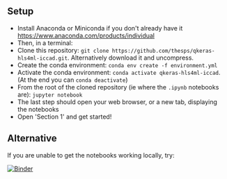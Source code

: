 ## Setup
- Install Anaconda or Miniconda if you don't already have it https://www.anaconda.com/products/individual
- Then, in a terminal:
- Clone this repository: `git clone https://github.com/thesps/qkeras-hls4ml-iccad.git`. Alternatively download it and uncompress. 
- Create the conda environment: `conda env create -f environment.yml`
- Activate the conda environment: `conda activate qkeras-hls4ml-iccad`. (At the end you can `conda deactivate`)
- From the root of the cloned repository (ie where the `.ipynb` notebooks are): `jupyter notebook`
- The last step should open your web browser, or a new tab, displaying the notebooks
- Open 'Section 1' and get started!

## Alternative
If you are unable to get the notebooks working locally, try:

[![Binder](https://mybinder.org/badge_logo.svg)](https://mybinder.org/v2/gh/thesps/qkeras-hls4ml-iccad/HEAD)
